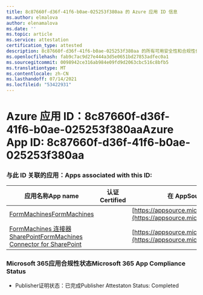 ```yaml
---
title: 8c87660f-d36f-41f6-b0ae-025253f380aa 的 Azure 应用 ID 信息
ms.author: elmalova
author: elenamalova
ms.date: ''
ms.topic: article
ms.service: attestation
certification_type: attested
description: 8c87660f-d36f-41f6-b0ae-025253f380aa 的所有可用安全性和合规性信息。
ms.openlocfilehash: fab9c7ac9d27e444a3d5e0651bd27853adfec0a1
ms.sourcegitcommit: 0098942ce316ab984e09fd9d2063cbc516c8bfb5
ms.translationtype: MT
ms.contentlocale: zh-CN
ms.lasthandoff: 07/14/2021
ms.locfileid: "53422931"
---
```

# <a name="azure-app-id-8c87660f-d36f-41f6-b0ae-025253f380aa"></a><span data-ttu-id="cb3d4-103">Azure 应用 ID：8c87660f-d36f-41f6-b0ae-025253f380aa</span><span class="sxs-lookup"><span data-stu-id="cb3d4-103">Azure App ID: 8c87660f-d36f-41f6-b0ae-025253f380aa</span></span>


### <a name="apps-associated-with-this-id"></a><span data-ttu-id="cb3d4-104">与此 ID 关联的应用：</span><span class="sxs-lookup"><span data-stu-id="cb3d4-104">Apps associated with this ID:</span></span>
| <span data-ttu-id="cb3d4-105">**应用名称**</span><span class="sxs-lookup"><span data-stu-id="cb3d4-105">**App name**</span></span> | <span data-ttu-id="cb3d4-106">**认证**</span><span class="sxs-lookup"><span data-stu-id="cb3d4-106">**Certified**</span></span> | <span data-ttu-id="cb3d4-107">**在 AppSource 中查看**</span><span class="sxs-lookup"><span data-stu-id="cb3d4-107">**View in AppSource**</span></span> |
|-|-|-|
| [<span data-ttu-id="cb3d4-108">FormMachines</span><span class="sxs-lookup"><span data-stu-id="cb3d4-108">FormMachines</span></span>](https://docs.microsoft.com/en-us/microsoft-365-app-certification/forward/WA200001217) |  | [https://appsource.microsoft.com/product/office/WA200001217](https://appsource.microsoft.com/product/office/WA200001217) |
| [<span data-ttu-id="cb3d4-109">FormMachines 连接器SharePoint</span><span class="sxs-lookup"><span data-stu-id="cb3d4-109">FormMachines Connector for SharePoint</span></span>](https://docs.microsoft.com/en-us/microsoft-365-app-certification/forward/WA200000357) |  | [https://appsource.microsoft.com/product/office/WA200000357](https://appsource.microsoft.com/product/office/WA200000357) |

### <a name="microsoft-365-app-compliance-status"></a><span data-ttu-id="cb3d4-110">Microsoft 365应用合规性状态</span><span class="sxs-lookup"><span data-stu-id="cb3d4-110">Microsoft 365 App Compliance Status</span></span>
- <span data-ttu-id="cb3d4-111">Publisher证明状态：已完成</span><span class="sxs-lookup"><span data-stu-id="cb3d4-111">Publisher Attestaton Status: Completed</span></span>
